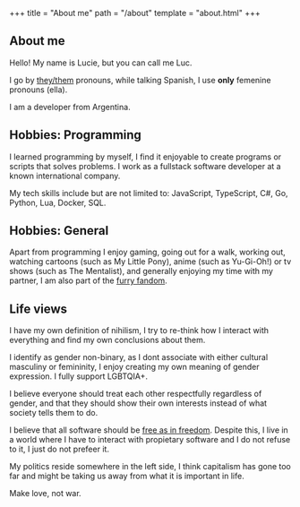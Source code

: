 +++
title = "About me"
path = "/about"
template = "about.html"
+++

## About me

Hello! My name is Lucie, but you can call me Luc.

I go by [they/them](https://pronoun.is/they) pronouns, while talking Spanish, I use **only** femenine pronouns (ella).

I am a developer from Argentina.

## Hobbies: Programming

I learned programming by myself, I find it enjoyable to create programs or scripts that solves problems.
I work as a fullstack software developer at a known international company.

My tech skills include but are not limited to: JavaScript, TypeScript, C#, Go, Python, Lua, Docker, SQL.

## Hobbies: General

Apart from programming I enjoy gaming, going out for a walk, working
out, watching cartoons (such as My Little Pony), anime (such as Yu-Gi-Oh!) or tv shows (such as The Mentalist), and generally enjoying my time with my partner, I am also part of the [furry fandom](https://en.wikipedia.org/wiki/Furry_fandom).

## Life views

I have my own definition of nihilism, I try to re-think how I interact with everything
and find my own conclusions about them.

I identify as gender non-binary, as I dont associate with either cultural masculiny or
femininity, I enjoy creating my own meaning of gender expression. I fully support LGBTQIA+.

I believe everyone should treat each other respectfully regardless of gender, and that they should show their own interests instead of what society tells them to do.

I believe that all software should be [free as in freedom](https://www.gnu.org/philosophy/free-sw.en.html). Despite this, I live in a world where I have to interact with propietary software and I do not refuse to it, I just do not prefeer it.

My politics reside somewhere in the left side, I think capitalism has gone too far and might be taking us away from what it is important in life.

Make love, not war.